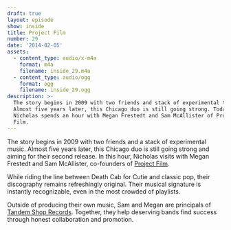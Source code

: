 ```yaml
---
draft: true
layout: episode
show: inside
title: Project Film
number: 29
date: '2014-02-05'
assets:
  - content_type: audio/x-m4a
    format: m4a
    filename: inside_29.m4a
  - content_type: audio/ogg
    format: ogg
    filename: inside_29.ogg
description: >-
  The story begins in 2009 with two friends and stack of experimental tunes.
  Almost five years later, this Chicago duo is still going strong. Today,
  Nicholas spends an hour with Megan Frestedt and Sam McAllister of Project
  Film.
---
```

The story begins in 2009 with two friends and a stack of experimental music. Almost five years later, this Chicago duo is still going strong and aiming for their second release. In this hour, Nicholas visits with Megan Frestedt and Sam McAllister, co-founders of [Project Film](http://youloveprojectfilm.com).

While riding the line between Death Cab for Cutie and classic pop, their discography remains refreshingly original. Their musical signature is instantly recognizable, even in the most crowded of playlists.

Outside of producing their own music, Sam and Megan are principals of [Tandem Shop Records](http://tandemshoprecords.com). Together, they help deserving bands find success through honest collaboration and promotion.